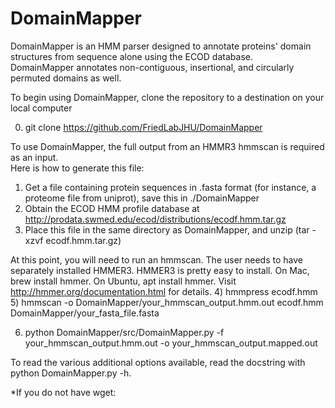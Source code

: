 # DomainMapper
DomainMapper is an HMM parser designed to annotate proteins' domain structures from sequence alone using the ECOD database.  
DomainMapper annotates non-contiguous, insertional, and circularly permuted domains as well.

To begin using DomainMapper, clone the repository to a destination on your local computer

0) git clone https://github.com/FriedLabJHU/DomainMapper

To use DomainMapper, the full output from an HMMR3 hmmscan is required as an input.  
Here is how to generate this file:
1) Get a file containing protein sequences in .fasta format (for instance, a proteome file from uniprot), save this in ./DomainMapper
2) Obtain the ECOD HMM profile database at http://prodata.swmed.edu/ecod/distributions/ecodf.hmm.tar.gz
3) Place this file in the same directory as DomainMapper, and unzip (tar -xzvf ecodf.hmm.tar.gz)

At this point, you will need to run an hmmscan.  The user needs to have separately installed HMMER3.
HMMER3 is pretty easy to install. On Mac, brew install hmmer. On Ubuntu, apt install hmmer. 
Visit http://hmmer.org/documentation.html for details.
4) hmmpress ecodf.hmm
5) hmmscan -o DomainMapper/your_hmmscan_output.hmm.out ecodf.hmm DomainMapper/your_fasta_file.fasta

6) python DomainMapper/src/DomainMapper.py -f your_hmmscan_output.hmm.out -o your_hmmscan_output.mapped.out

To read the various additional options available, read the docstring with python DomainMapper.py -h.

*If you do not have wget:
